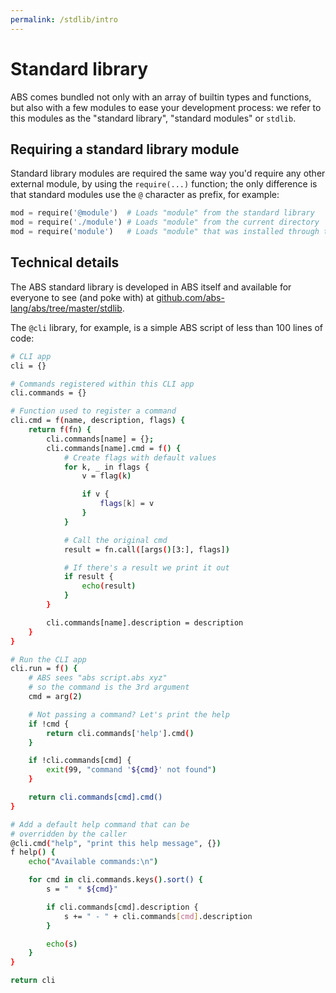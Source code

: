 ```yaml
---
permalink: /stdlib/intro
---
```


# Standard library

ABS comes bundled not only with an array of builtin types and functions,
but also with a few modules to ease your development process: we refer
to this modules as the "standard library", "standard modules" or `stdlib`.

## Requiring a standard library module

Standard library modules are required the same way you'd require
any other external module, by using the `require(...)` function;
the only difference is that standard modules use the `@` character
as prefix, for example:

```py
mod = require('@module')  # Loads "module" from the standard library
mod = require('./module') # Loads "module" from the current directory
mod = require('module')   # Loads "module" that was installed through the ABS package manager
```

## Technical details

The ABS standard library is developed in ABS itself and available
for everyone to see (and poke with) at [github.com/abs-lang/abs/tree/master/stdlib](https://github.com/abs-lang/abs/tree/master/stdlib).

The `@cli` library, for example, is a simple ABS script of less
than 100 lines of code:

```bash
# CLI app
cli = {}

# Commands registered within this CLI app
cli.commands = {}

# Function used to register a command
cli.cmd = f(name, description, flags) {
    return f(fn) {
        cli.commands[name] = {};
        cli.commands[name].cmd = f() {
            # Create flags with default values
            for k, _ in flags {
                v = flag(k)

                if v {
                    flags[k] = v
                }
            }

            # Call the original cmd
            result = fn.call([args()[3:], flags])

            # If there's a result we print it out
            if result {
                echo(result)
            }
        }

        cli.commands[name].description = description
    }
}

# Run the CLI app
cli.run = f() {
    # ABS sees "abs script.abs xyz"
    # so the command is the 3rd argument
    cmd = arg(2)

    # Not passing a command? Let's print the help
    if !cmd {
        return cli.commands['help'].cmd()
    }

    if !cli.commands[cmd] {
        exit(99, "command '${cmd}' not found")
    }

    return cli.commands[cmd].cmd()
}

# Add a default help command that can be
# overridden by the caller
@cli.cmd("help", "print this help message", {})
f help() {
    echo("Available commands:\n")

    for cmd in cli.commands.keys().sort() {
        s = "  * ${cmd}"

        if cli.commands[cmd].description {
            s += " - " + cli.commands[cmd].description
        }

        echo(s)
    }
}

return cli
```
